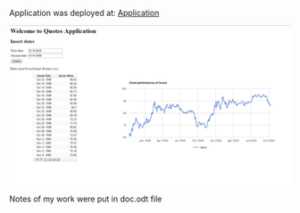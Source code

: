Application was deployed at: [Application](http://quotesapp-ogrodnik.rhcloud.com/)

![First Page of App](https://github.com/ogrodnikpio/quotesapp/blob/master/Start.png)

Notes of my work were put in doc.odt file